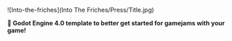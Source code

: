 ![Into-the-friches](Into The Friches/Press/Title.jpg)

**🤖 Godot Engine 4.0 template to better get started for gamejams with your game!**
